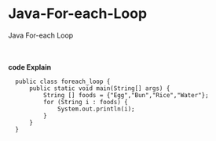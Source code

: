 # Java-For-each-Loop
Java For-each Loop

<br><br>
<b>code Explain</b>

      public class foreach_loop {
          public static void main(String[] args) {
              String [] foods = {"Egg","Bun","Rice","Water"};
              for (String i : foods) {
                  System.out.println(i);
              }
          }
      }
